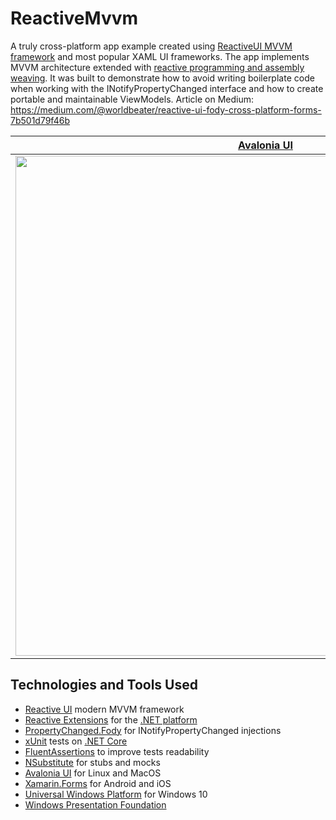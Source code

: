 # ReactiveMvvm

A  truly cross-platform app example created using <a href="https://reactiveui.net">ReactiveUI MVVM framework</a> and most popular XAML UI frameworks. The app implements MVVM architecture extended with <a href="https://medium.com/@worldbeater/reactive-mvvm-for-net-platform-175dc69cfc82">reactive programming and assembly weaving</a>. It was built to demonstrate how to avoid writing boilerplate code when working with the INotifyPropertyChanged interface and how to create portable and maintainable ViewModels. Article on Medium: https://medium.com/@worldbeater/reactive-ui-fody-cross-platform-forms-7b501d79f46b

| <a href="https://github.com/AvaloniaUI/Avalonia">Avalonia UI</a> | <a href="https://docs.microsoft.com/ru-ru/xamarin/xamarin-forms/">Xamarin Forms</a> | <a href="https://docs.microsoft.com/ru-ru/windows/uwp/get-started/universal-application-platform-guide">Universal Windows Platform</a> |
| --------------- | --------- | -------------- |
| <a href="https://medium.com/@worldbeater/reactive-ui-fody-cross-platform-forms-7b501d79f46b"><img width="800" src="https://cdn-images-1.medium.com/max/1200/1*Lz7aENCsgOog1QnYiu8lzA.png"></a> | <a href="https://medium.com/@worldbeater/reactive-ui-fody-cross-platform-forms-7b501d79f46b"><img src="https://cdn-images-1.medium.com/max/1500/1*d1oeBQF9ilZ5h_IIhYktPQ.png" width="800"></a> | <a href="https://medium.com/@worldbeater/reactive-ui-fody-cross-platform-forms-7b501d79f46b"><img width="800" src="https://cdn-images-1.medium.com/max/900/1*EsqN0dFMCUknKc-4wuIanA.png"></a> | 

## Technologies and Tools Used
- <a href="https://reactiveui.net/">Reactive UI</a> modern MVVM framework
- <a href="http://reactivex.io/">Reactive Extensions</a> for the <a href="https://github.com/Reactive-Extensions/Rx.NET">.NET platform</a>
- <a href="https://github.com/Fody/PropertyChanged">PropertyChanged.Fody</a> for INotifyPropertyChanged injections
- <a href="http://xunit.github.io/">xUnit</a> tests on <a href="https://www.microsoft.com/net/core">.NET Core</a>
- <a href="https://github.com/fluentassertions/fluentassertions">FluentAssertions</a> to improve tests readability
- <a href="https://github.com/nsubstitute/NSubstitute">NSubstitute</a> for stubs and mocks
- <a href="https://github.com/AvaloniaUI/Avalonia">Avalonia UI</a> for Linux and MacOS
- <a href="https://www.xamarin.com/">Xamarin.Forms</a> for Android and iOS
- <a href="https://docs.microsoft.com/en-us/windows/uwp/index">Universal Windows Platform</a> for Windows 10
- <a href="https://msdn.microsoft.com/ru-ru/library/aa970268(v=vs.100).aspx">Windows Presentation Foundation</a>
